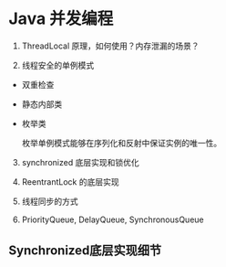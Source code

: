# Java 并发编程

1. ThreadLocal 原理，如何使用？内存泄漏的场景？

2. 线程安全的单例模式

- 双重检查

- 静态内部类

- 枚举类

  枚举单例模式能够在序列化和反射中保证实例的唯一性。

3. synchronized 底层实现和锁优化

4. ReentrantLock 的底层实现
5. 线程同步的方式
6. PriorityQueue, DelayQueue, SynchronousQueue


## Synchronized底层实现细节

